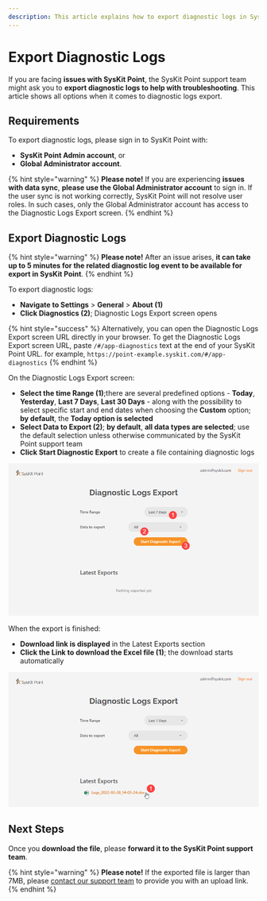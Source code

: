 ```yaml
---
description: This article explains how to export diagnostic logs in SysKit Point.
---
```


# Export Diagnostic Logs

If you are facing **issues with SysKit Point**, the SysKit Point support team might ask you to **export diagnostic logs to help with troubleshooting**.
This article shows all options when it comes to diagnostic logs export.

## Requirements

To export diagnostic logs, please sign in to SysKit Point with:
* **SysKit Point Admin account**, or
* **Global Administrator account**.

{% hint style="warning" %}
**Please note!**
If you are experiencing **issues with data sync**, **please use the Global Administrator account** to sign in. 
If the user sync is not working correctly, SysKit Point will not resolve user roles. In such cases, only the Global Administrator account has access to the Diagnostic Logs Export screen.
{% endhint %}

## Export Diagnostic Logs

{% hint style="warning" %}
**Please note!**
After an issue arises, **it can take up to 5 minutes for the related diagnostic log event to be available for export in SysKit Point**.
{% endhint %}

To export diagnostic logs:
* **Navigate to Settings** > **General** > **About (1)** 
* **Click Diagnostics (2)**; Diagnostic Logs Export screen opens

{% hint style="success" %}
Alternatively, you can open the Diagnostic Logs Export screen URL directly in your browser. 
To get the Diagnostic Logs Export screen URL, paste `/#/app-diagnostics` text at the end of your SysKit Point URL. for example, `https://point-example.syskit.com/#/app-diagnostics`
{% endhint %}

On the Diagnostic Logs Export screen:
* **Select the time Range (1)**;there are several predefined options - **Today**, **Yesterday**, **Last 7 Days**, **Last 30 Days** - along with the possibility to select specific start and end dates when choosing the **Custom** option; **by default**, the **Today option is selected**
* **Select Data to Export (2)**; **by default**, **all data types are selected**; use the default selection unless otherwise communicated by the SysKit Point support team
* **Click Start Diagnostic Export** to create a file containing diagnostic logs

![Diagnostic Logs Export](../.gitbook/assets/export-diagnostic-logs_run-export.png)

When the export is finished:
* **Download link is displayed** in the Latest Exports section
* **Click the Link to download the Excel file (1)**; the download starts automatically

![Download Link](../.gitbook/assets/export-diagnostic-logs_download.png)

## Next Steps

Once you **download the file**, please **forward it to the SysKit Point support team**.

{% hint style="warning" %}
**Please note!**
If the exported file is larger than 7MB, please [contact our support team](mailto:support@syskit.com) to provide you with an upload link.
{% endhint %}
